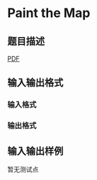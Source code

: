 # Paint the Map

## 题目描述

[problemUrl]: https://uva.onlinejudge.org/index.php?option=com_onlinejudge&Itemid=8&category=247&page=show_problem&problem=3819

[PDF](https://uva.onlinejudge.org/external/12/p1270.pdf)

## 输入输出格式

### 输入格式

### 输出格式

## 输入输出样例

暂无测试点

